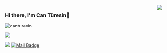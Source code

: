 <img align='right' src="https://github-readme-stats.vercel.app/api?username=canturesin&show_icons=true">

### Hi there, I'm Can Türesin👋 
<p align="left"> <img src="https://komarev.com/ghpvc/?username=canturesin&color=red" alt="canturesin" /> </p>

[![](https://img.shields.io/github/followers/canturesin?style=social)](https://www.github.com/canturesin)


[![](https://img.shields.io/badge/linkedin-%230077B5.svg?&style=for-the-badge&logo=linkedin&logoColor=white)](https://www.linkedin.com/in/canturesin/)
[![Mail Badge](https://img.shields.io/badge/canturesin@gmail.com-c14438?style=for-the-badge&logo=Gmail&logoColor=white&link=mailto:canturesin@gmail.com)](mailto:canturesin@gmail.com)


<!--
**canturesin/canturesin** is a ✨ _special_ ✨ repository because its `README.md` (this file) appears on your GitHub profile.

Here are some ideas to get you started:

- 🔭 I’m currently working on ...
- 🌱 I’m currently learning ...
- 👯 I’m looking to collaborate on ...
- 🤔 I’m looking for help with ...
- 💬 Ask me about ...
- 📫 How to reach me: ...
- 😄 Pronouns: ...
- ⚡ Fun fact: ...
-->
